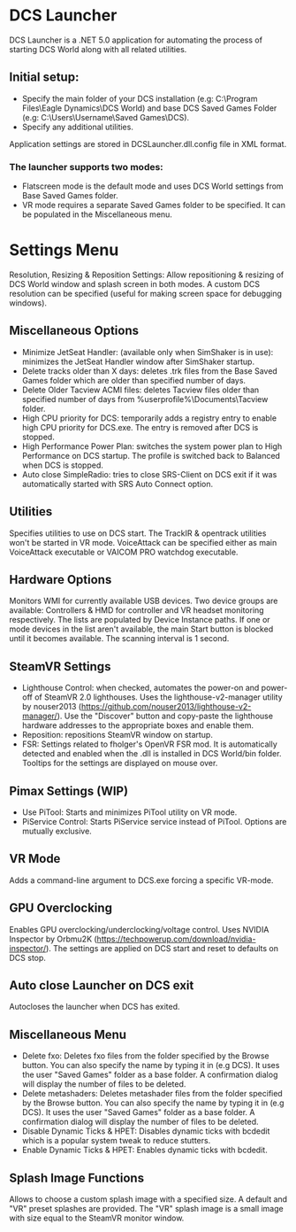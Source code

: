 # DCS Launcher
DCS Launcher is a .NET 5.0 application for automating the process of starting DCS World along with all related utilities.

## Initial setup:
* Specify the main folder of your DCS installation (e.g: C:\Program Files\Eagle Dynamics\DCS World) and base DCS Saved Games Folder (e.g: C:\Users\Username\Saved Games\DCS).
* Specify any additional utilities.

Application settings are stored in DCSLauncher.dll.config file in XML format.

### The launcher supports two modes:
 * Flatscreen mode is the default mode and uses DCS World settings from Base Saved Games folder.
 * VR mode requires a separate Saved Games folder to be specified. It can be populated in the Miscellaneous menu.

# Settings Menu

Resolution, Resizing & Reposition Settings:
Allow repositioning & resizing of DCS World window and splash screen in both modes. A custom DCS resolution can be specified (useful for making screen space for debugging windows).

## Miscellaneous Options
* Minimize JetSeat Handler: (available only when SimShaker is in use): minimizes the JetSeat Handler window after SimShaker startup.
* Delete tracks older than X days: deletes .trk files from the Base Saved Games folder which are older than specified number of days.
* Delete Older Tacview ACMI files: deletes Tacview files older than specified number of days from %userprofile%\Documents\Tacview folder.
* High CPU priority for DCS: temporarily adds a registry entry to enable high CPU priority for DCS.exe. The entry is removed after DCS is stopped.
* High Performance Power Plan: switches the system power plan to High Performance on DCS startup. The profile is switched back to Balanced when DCS is stopped.
* Auto close SimpleRadio: tries to close SRS-Client on DCS exit if it was automatically started with SRS Auto Connect option.

## Utilities
Specifies utilities to use on DCS start.
The TrackIR & opentrack utilities won't be started in VR mode.
VoiceAttack can be specified either as main VoiceAttack executable or VAICOM PRO watchdog executable.

## Hardware Options
Monitors WMI for currently available USB devices. Two device groups are available: Controllers & HMD for controller and VR headset monitoring respectively. The lists are populated by Device Instance paths. If one or mode devices in the list aren't available, the main Start button is blocked until it becomes available. The scanning interval is 1 second.

## SteamVR Settings
* Lighthouse Control: when checked, automates the power-on and power-off of SteamVR 2.0 lighthouses. Uses the lighthouse-v2-manager utility by nouser2013 (https://github.com/nouser2013/lighthouse-v2-manager/). Use the "Discover" button and copy-paste the lighthouse hardware addresses to the appropriate boxes and enable them.
* Reposition: repositions SteamVR window on startup.
* FSR: Settings related to fholger's OpenVR FSR mod. It is automatically detected and enabled when the .dll is installed in DCS World/bin folder. Tooltips for the settings are displayed on mouse over.

## Pimax Settings (WIP)
* Use PiTool: Starts and minimizes PiTool utility on VR mode.
* PiService Control: Starts PiService service instead of PiTool.
Options are mutually exclusive.

## VR Mode
Adds a command-line argument to DCS.exe forcing a specific VR-mode.

## GPU Overclocking
Enables GPU overclocking/underclocking/voltage control. Uses NVIDIA Inspector by Orbmu2K (https://techpowerup.com/download/nvidia-inspector/). The settings are applied on DCS start and reset to defaults on DCS stop.

## Auto close Launcher on DCS exit
Autocloses the launcher when DCS has exited.

## Miscellaneous Menu
* Delete fxo: Deletes fxo files from the folder specified by the Browse button. You can also specify the name by typing it in (e.g DCS). It uses the user "Saved Games" folder as a base folder. A confirmation dialog will display the number of files to be deleted.
* Delete metashaders: Deletes metashader files from the folder specified by the Browse button. You can also specify the name by typing it in (e.g DCS). It uses the user "Saved Games" folder as a base folder. A confirmation dialog will display the number of files to be deleted.
* Disable Dynamic Ticks & HPET: Disables dynamic ticks with bcdedit which is a popular system tweak to reduce stutters.
* Enable Dynamic Ticks & HPET: Enables dynamic ticks with bcdedit.
## Splash Image Functions
Allows to choose a custom splash image with a specified size. A default and "VR" preset splashes are provided. The "VR" splash image is a small image with size equal to the SteamVR monitor window.

